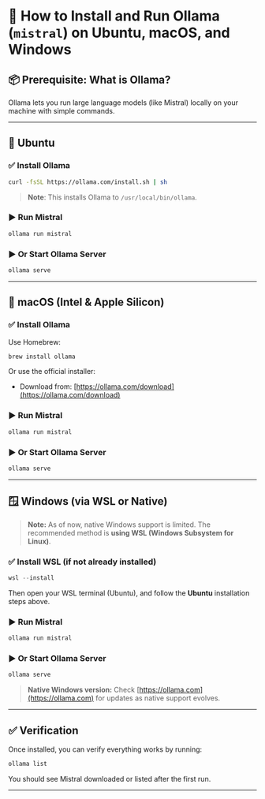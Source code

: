 # 🧠 How to Install and Run Ollama (`mistral`) on Ubuntu, macOS, and Windows

## 📦 Prerequisite: What is Ollama?
Ollama lets you run large language models (like Mistral) locally on your machine with simple commands.

---

## 🐧 Ubuntu

### ✅ Install Ollama

```bash
curl -fsSL https://ollama.com/install.sh | sh
```

> **Note**: This installs Ollama to `/usr/local/bin/ollama`.

### ▶️ Run Mistral

```bash
ollama run mistral
```

### ▶️ Or Start Ollama Server

```bash
ollama serve
```

---

## 🍎 macOS (Intel & Apple Silicon)

### ✅ Install Ollama

Use Homebrew:

```bash
brew install ollama
```

Or use the official installer:

- Download from: [https://ollama.com/download](https://ollama.com/download)

### ▶️ Run Mistral

```bash
ollama run mistral
```

### ▶️ Or Start Ollama Server

```bash
ollama serve
```

---

## 🪟 Windows (via WSL or Native)

> **Note:** As of now, native Windows support is limited. The recommended method is **using WSL (Windows Subsystem for Linux)**.

### ✅ Install WSL (if not already installed)

```powershell
wsl --install
```

Then open your WSL terminal (Ubuntu), and follow the **Ubuntu** installation steps above.

### ▶️ Run Mistral

```bash
ollama run mistral
```

### ▶️ Or Start Ollama Server

```bash
ollama serve
```

> **Native Windows version:** Check [https://ollama.com](https://ollama.com) for updates as native support evolves.

---

## ✅ Verification

Once installed, you can verify everything works by running:

```bash
ollama list
```

You should see Mistral downloaded or listed after the first run.

---

